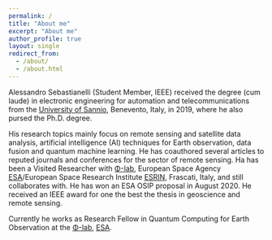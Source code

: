 ```yaml
---
permalink: /
title: "About me"
excerpt: "About me"
author_profile: true
layout: single
redirect_from: 
  - /about/
  - /about.html
---
```


Alessandro Sebastianelli (Student Member, IEEE) received the degree (cum laude) in electronic engineering for automation and telecommunications from the [University of Sannio][sannio], Benevento, Italy, in 2019, where he also pursed the Ph.D. degree. 

His research topics mainly focus on remote sensing and satellite data analysis, artificial intelligence (AI) techniques for Earth observation, data fusion and quantum machine learning. He has coauthored several articles to reputed journals and conferences for the sector of remote sensing. Ha has been a Visited Researcher with [Φ-lab][Φ-lab], European Space Agency [ESA][ESA]/European Space Research Institute [ESRIN](ESRIN), Frascati, Italy, and still collaborates with. He has won an ESA OSIP proposal in August 2020. He received an IEEE award for one the best the thesis in geoscience and remote sensing.

Currently he works as Research Fellow in Quantum Computing for Earth Observation at the [Φ-lab][Φ-lab], [ESA][ESA].

[sannio]: https://www.unisannio.it/
[ESA]: http://www.esa.int/
[ESRIN]: http://www.esa.int/About_Us/ESRIN
[Φ-lab]: https://philab.phi.esa.int/